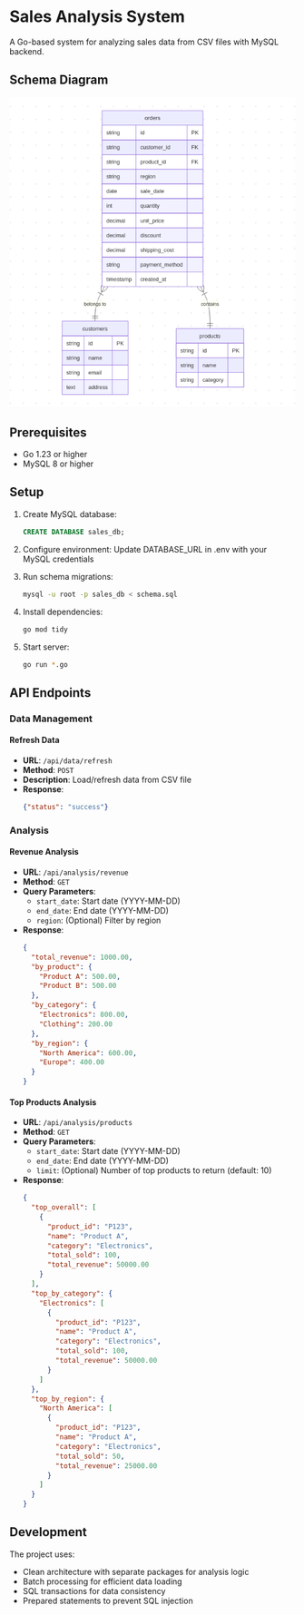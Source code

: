 # Sales Analysis System

A Go-based system for analyzing sales data from CSV files with MySQL backend.

## Schema Diagram

![Database Schema](./schema.png)

## Prerequisites

- Go 1.23 or higher
- MySQL 8 or higher

## Setup

1. Create MySQL database:
   ```sql
   CREATE DATABASE sales_db;
   ```

2. Configure environment:
   Update DATABASE_URL in .env with your MySQL credentials

3. Run schema migrations:
   ```bash
   mysql -u root -p sales_db < schema.sql
   ```

4. Install dependencies:
   ```bash
   go mod tidy
   ```

5. Start server:
   ```bash
   go run *.go
   ```

## API Endpoints

### Data Management

#### Refresh Data
- **URL**: `/api/data/refresh`
- **Method**: `POST`
- **Description**: Load/refresh data from CSV file
- **Response**: 
  ```json
  {"status": "success"}
  ```

### Analysis

#### Revenue Analysis
- **URL**: `/api/analysis/revenue`
- **Method**: `GET`
- **Query Parameters**:
  - `start_date`: Start date (YYYY-MM-DD)
  - `end_date`: End date (YYYY-MM-DD)
  - `region`: (Optional) Filter by region
- **Response**:
  ```json
  {
    "total_revenue": 1000.00,
    "by_product": {
      "Product A": 500.00,
      "Product B": 500.00
    },
    "by_category": {
      "Electronics": 800.00,
      "Clothing": 200.00
    },
    "by_region": {
      "North America": 600.00,
      "Europe": 400.00
    }
  }
  ```

#### Top Products Analysis
- **URL**: `/api/analysis/products`
- **Method**: `GET`
- **Query Parameters**:
  - `start_date`: Start date (YYYY-MM-DD)
  - `end_date`: End date (YYYY-MM-DD)
  - `limit`: (Optional) Number of top products to return (default: 10)
- **Response**:
  ```json
  {
    "top_overall": [
      {
        "product_id": "P123",
        "name": "Product A",
        "category": "Electronics",
        "total_sold": 100,
        "total_revenue": 50000.00
      }
    ],
    "top_by_category": {
      "Electronics": [
        {
          "product_id": "P123",
          "name": "Product A",
          "category": "Electronics",
          "total_sold": 100,
          "total_revenue": 50000.00
        }
      ]
    },
    "top_by_region": {
      "North America": [
        {
          "product_id": "P123",
          "name": "Product A",
          "category": "Electronics",
          "total_sold": 50,
          "total_revenue": 25000.00
        }
      ]
    }
  }
  ```

## Development

The project uses:
- Clean architecture with separate packages for analysis logic
- Batch processing for efficient data loading
- SQL transactions for data consistency
- Prepared statements to prevent SQL injection
